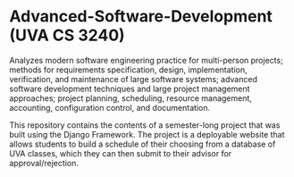 # Advanced-Software-Development (UVA CS 3240)

Analyzes modern software engineering practice for multi-person projects; methods for requirements specification, design, implementation, verification, and maintenance of large software systems; advanced software development techniques and large project management approaches; project planning, scheduling, resource management, accounting, configuration control, and documentation.

This repository contains the contents of a semester-long project that was built using the Django Framework. The project is a deployable website that allows students to build a schedule of their choosing from a database of UVA classes, which they can then submit to their advisor for approval/rejection.

